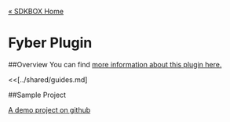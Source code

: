 [&#171; SDKBOX Home](http://sdkbox.com)

<h1>Fyber Plugin</h1>

##Overview
You can find [more information about this plugin here.](http://www.cocos2d-x.org/sdkbox/fyber)


<<[../shared/guides.md]


##Sample Project

[A demo project on github](https://github.com/sdkbox/sdkbox-sample-fyber)

